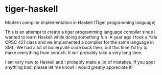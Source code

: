 # tiger-haskell
Modern compiler implementation in Haskell (Tiger programming language)

This is an attempt to create a tiger programming language compiler
since I wanted to learn Haskell while doing something fun. A year
ago I took a Yale CPSC 421 class and we implemented a compiler for
the same language in SML. We had a lot of boilerplate code back
then, but this time I'd try to make everything from scratch. It will probably
take a very long time.

I am very new to Haskell and I probably make a lot of mistakes. If you spot
anything bad, please let me know! I would greatly appreciate it!
